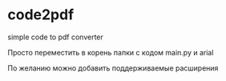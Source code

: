 # code2pdf
simple code to pdf converter


Просто переместить в корень папки с кодом main.py и arial

По желанию можно добавить поддерживаемые расширения
